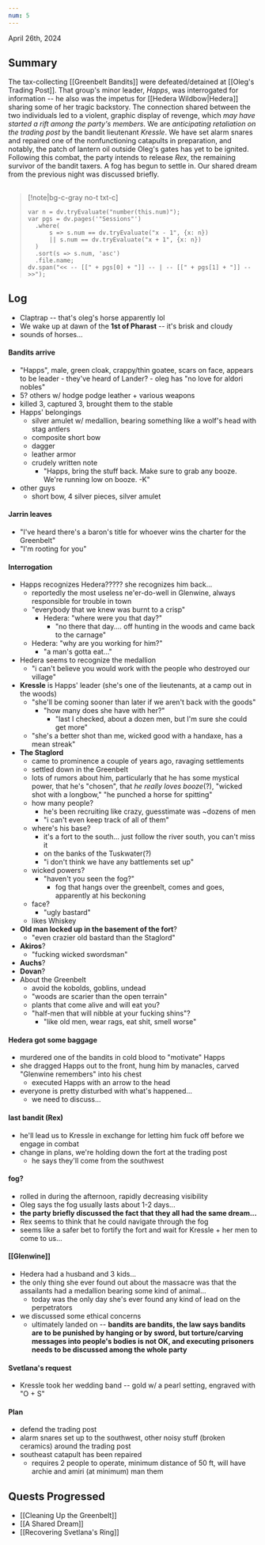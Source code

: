 ```yaml
---
num: 5
---
```

April 26th, 2024

## Summary
The tax-collecting [[Greenbelt Bandits]] were defeated/detained at [[Oleg's Trading Post]]. That group's minor leader, *Happs*, was interrogated for information -- he also was the impetus for [[Hedera Wildbow|Hedera]] sharing some of her tragic backstory. The connection shared between the two individuals led to a violent, graphic display of revenge, which *may have started a rift among the party's members*. We are *anticipating retaliation on the trading post* by the bandit lieutenant *Kressle*. We have set alarm snares and repaired one of the nonfunctioning catapults in preparation, and notably, the patch of lantern oil outside Oleg's gates has yet to be ignited. Following this combat, the party intends to release *Rex*, the remaining survivor of the bandit taxers. A fog has begun to settle in. Our shared dream from the previous night was discussed briefly.

##
>[!note|bg-c-gray no-t txt-c]
>```dataviewjs
>var n = dv.tryEvaluate("number(this.num)");
>var pgs = dv.pages('"Sessions"')
>	.where(
>		s => s.num == dv.tryEvaluate("x - 1", {x: n})
>		|| s.num == dv.tryEvaluate("x + 1", {x: n})
>	)
>	.sort(s => s.num, 'asc')
>	.file.name;
>dv.span("<< -- [[" + pgs[0] + "]] -- | -- [[" + pgs[1] + "]] -- >>");
>```

## Log
- Claptrap -- that's oleg's horse apparently lol
- We wake up at dawn of the **1st of Pharast** -- it's brisk and cloudy
- sounds of horses...

#### Bandits arrive
- "Happs", male, green cloak, crappy/thin goatee, scars on face, appears to be leader
	  - they've heard of Lander?
	  - oleg has "no love for aldori nobles"
- 5? others w/ hodge podge leather + various weapons
- killed 3, captured 3, brought them to the stable
- Happs' belongings
	- silver amulet w/ medallion, bearing something like a wolf's head with stag antlers
	- composite short bow
	- dagger
	- leather armor
	- crudely written note
	  - "Happs, bring the stuff back. Make sure to grab any booze. We're running low on booze. -K"
- other guys
	- short bow, 4 silver pieces, silver amulet 

#### Jarrin leaves
- "I've heard there's a baron's title for whoever wins the charter for the Greenbelt"
- "I'm rooting for you"

#### Interrogation
- Happs recognizes Hedera????? she recognizes him back...
	- reportedly the most useless ne'er-do-well in Glenwine, always responsible for trouble in town
	- "everybody that we knew was burnt to a crisp"
		- Hedera: "where were you that day?"
			- "no there that day.... off hunting in the woods and came back to the carnage"
	- Hedera: "why are you working for him?"
		- "a man's gotta eat..."
- Hedera seems to recognize the medallion
	- "i can't believe you would work with the people who destroyed our village"
- **Kressle** is Happs' leader (she's one of the lieutenants, at a camp out in the woods)
	- "she'll be coming sooner than later if we aren't back with the goods"
		- "how many does she have with her?"
			- "last I checked, about a dozen men, but I'm sure she could get more"
	- "she's a better shot than me, wicked good with a handaxe, has a mean streak"
- **The Staglord**
	- came to prominence a couple of years ago, ravaging settlements
	- settled down in the Greenbelt
	- lots of rumors about him, particularly that he has some mystical power, that he's "chosen", that *he really loves booze*(?), "wicked shot with a longbow," "he punched a horse for spitting"
	- how many people?
		- he's been recruiting like crazy, guesstimate was ~dozens of men
		- "i can't even keep track of all of them"
	- where's his base?
		- it's a fort to the south... just follow the river south, you can't miss it
		- on the banks of the Tuskwater(?)
		- "i don't think we have any battlements set up"
	- wicked powers?
		- "haven't you seen the fog?"
			- fog that hangs over the greenbelt, comes and goes, apparently at his beckoning
	- face?
		- "ugly bastard"
	- likes Whiskey
- **Old man locked up in the basement of the fort**?
	- "even crazier old bastard than the Staglord"
- **Akiros**?
	- "fucking wicked swordsman"
- **Auchs**?
- **Dovan**?
- About the Greenbelt
	- avoid the kobolds, goblins, undead
	- "woods are scarier than the open terrain"
	- plants that come alive and will eat you?
	- "half-men that will nibble at your fucking shins"?
		- "like old men, wear rags, eat shit, smell worse"

#### Hedera got some baggage
- murdered one of the bandits in cold blood to "motivate" Happs
- she dragged Happs out to the front, hung him by manacles, carved "Glenwine remembers" into his chest
	- executed Happs with an arrow to the head
- everyone is pretty disturbed with what's happened...
	- we need to discuss...

#### last bandit (Rex)
- he'll lead us to Kressle in exchange for letting him fuck off before we engage in combat
- change in plans, we're holding down the fort at the trading post
	- he says they'll come from the southwest

#### fog?
- rolled in during the afternoon, rapidly decreasing visibility
- Oleg says the fog usually lasts about 1-2 days...
- **the party briefly discussed the fact that they all had the same dream...**
- Rex seems to think that he could navigate through the fog
- seems like a safer bet to fortify the fort and wait for Kressle + her men to come to us...

#### [[Glenwine]]
- Hedera had a husband and 3 kids...
- the only thing she ever found out about the massacre was that the assailants had a medallion bearing some kind of animal...
	- today was the only day she's ever found any kind of lead on the perpetrators
- we discussed some ethical concerns
	- ultimately landed on -- **bandits are bandits, the law says bandits are to be punished by hanging or by sword, but torture/carving messages into people's bodies is not OK, and executing prisoners needs to be discussed among the whole party**

#### Svetlana's request
- Kressle took her wedding band -- gold w/ a pearl setting, engraved with "O + S"

#### Plan
- defend the trading post
- alarm snares set up to the southwest, other noisy stuff (broken ceramics) around the trading post
- southeast catapult has been repaired
	- requires 2 people to operate, minimum distance of 50 ft, will have archie and amiri (at minimum) man them

## Quests Progressed
- [[Cleaning Up the Greenbelt]]
- [[A Shared Dream]]
- [[Recovering Svetlana's Ring]]